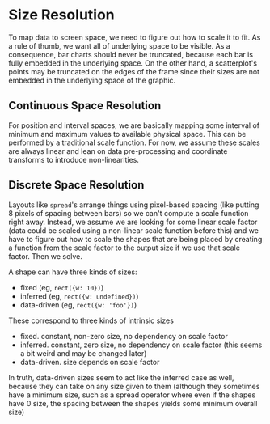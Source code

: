 # Size Resolution

To map data to screen space, we need to figure out how to scale it to fit. As a rule of thumb, we
want all of underlying space to be visible. As a consequence, bar charts should never be truncated,
because each bar is fully embedded in the underlying space. On the other hand, a scatterplot's
points may be truncated on the edges of the frame since their sizes are not embedded in the
underlying space of the graphic.

## Continuous Space Resolution

For position and interval spaces, we are basically mapping some interval of minimum and maximum
values to available physical space. This can be performed by a traditional scale function. For now,
we assume these scales are always linear and lean on data pre-processing and coordinate transforms
to introduce non-linearities.

## Discrete Space Resolution

Layouts like `spread`'s arrange things using pixel-based spacing (like putting 8 pixels of spacing
between bars) so we can't compute a scale function right away. Instead, we assume we are looking for
some linear scale factor (data could be scaled using a non-linear scale function before this) and we have to figure
out how to scale the shapes that are being placed by creating a function from the scale factor to
the output size if we use that scale factor. Then we solve.

A shape can have three kinds of sizes:

- fixed (eg, `rect({w: 10})`)
- inferred (eg, `rect({w: undefined})`)
- data-driven (eg, `rect({w: 'foo'})`)

These correspond to three kinds of intrinsic sizes

- fixed. constant, non-zero size, no dependency on scale factor
- inferred. constant, zero size, no dependency on scale factor (this seems a bit weird and may be
  changed later)
- data-driven. size depends on scale factor

In truth, data-driven sizes seem to act like the inferred case as well, because they can take on any
size given to them (although they sometimes have a minimum size, such as a spread operator where
even if the shapes have 0 size, the spacing between the shapes yields some minimum overall size)
